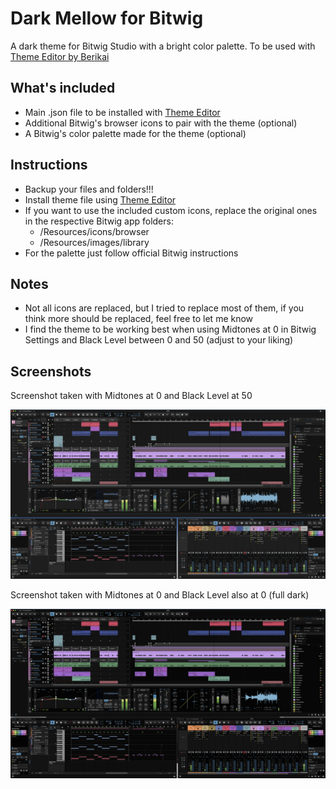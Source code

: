 # Dark Mellow for Bitwig
A dark theme for Bitwig Studio with a bright color palette. To be used with [Theme Editor by Berikai](https://github.com/Berikai/bitwig-theme-editor)

## What's included
- Main .json file to be installed with [Theme Editor](https://github.com/Berikai/bitwig-theme-editor)
- Additional Bitwig's browser icons to pair with the theme (optional)
- A Bitwig's color palette made for the theme (optional)

## Instructions
- Backup your files and folders!!!
- Install theme file using [Theme Editor](https://github.com/Berikai/bitwig-theme-editor)
- If you want to use the included custom icons, replace the original ones in the respective Bitwig app folders:
  - /Resources/icons/browser
  - /Resources/images/library
- For the palette just follow official Bitwig instructions
 
## Notes
- Not all icons are replaced, but I tried to replace most of them, if you think more should be replaced, feel free to let me know
- I find the theme to be working best when using Midtones at 0 in Bitwig Settings and Black Level between 0 and 50 (adjust to your liking)
  
## Screenshots
Screenshot taken with Midtones at 0 and Black Level at 50

[![Screenshot](https://github.com/dariolupo/dark-mellow_bitwig/blob/main/Screenshots/Dark%20Mellow%20-%20Screenshot.jpg)](https://github.com/dariolupo/dark-neon_bitwig/blob/main/Screenshots/Dark%20Neon%20-%20Screenshot%200%2050.png)

Screenshot taken with Midtones at 0 and Black Level also at 0 (full dark)

[![Screenshot](https://github.com/dariolupo/dark-mellow_bitwig/blob/main/Screenshots/Dark%20Mellow%20-%20Full%20Dark%20Screenshot.jpg)](https://github.com/dariolupo/dark-neon_bitwig/blob/main/Screenshots/Dark%20Neon%20-%20Screenshot%200%200.png?raw=true)
